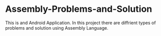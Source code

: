 # Assembly-Problems-and-Solution

This is and Android Application.
In this project there are diffrient types of problems and solution using Assembly Language.
